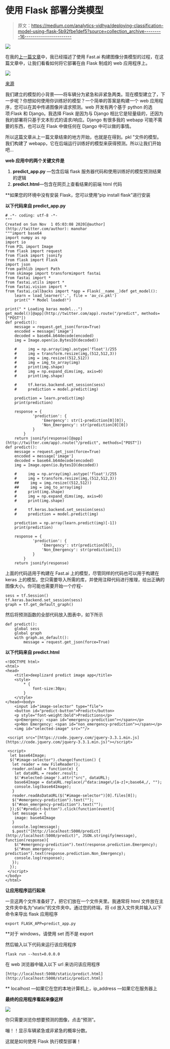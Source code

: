 # 使用 Flask 部署分类模型

> 原文：<https://medium.com/analytics-vidhya/deploying-classification-model-using-flask-5b92fbe1def5?source=collection_archive---------16----------------------->

![](img/9fa03da1ee1057f95b9f519b43e079a4.png)

在我的[上一篇文章](/analytics-vidhya/image-classification-using-fast-ai-a67078f6954e)中，我已经描述了使用 Fast.ai 构建图像分类模型的过程，在这篇文章中，让我们看看如何将它部署在由 Flask 制成的 web 应用程序上。

![](img/502428fc692e05db13a4201a3d5fcf6e.png)

[来源](https://www.google.com/search?q=flask+logo+hd&tbm=isch&ved=2ahUKEwjpmIuDvobtAhVQoUsFHQ8zBj8Q2-cCegQIABAA&oq=flask+logo+hd&gs_lcp=CgNpbWcQAzIECCMQJ1CSFFiSFGDOF2gAcAB4AIABmwGIAZsBkgEDMC4xmAEAoAEBqgELZ3dzLXdpei1pbWfAAQE&sclient=img&ei=mCKyX-nsG9DCrtoPj-aY-AM&bih=694&biw=1517&rlz=1C1CHBD_enIN891IN892#imgrc=oNEF6tJFZ2ARHM)

我们建立的模型的小背景——将车辆分为紧急和非紧急两类。现在模型建立了，下一步呢？你想如何使用你训练好的模型？一个简单的答案是构建一个 web 应用程序，您可以在其中传递图像并请求预测。web 开发有两个基于 python 的选项:Flask 和 Django。我选择 Flask 是因为与 Django 相比它是轻量级的，还因为我的部署将只基于文本形式的请求/响应。Django 有很多我的 webapp 可能不需要的东西，也可以在 Flask 中做任何在 Django 中可以做的事情。

所以这篇文章从上一篇文章结束的地方开始，也就是在得到。pkl "文件的模型。我们构建了 webapp，它在后端运行训练好的模型来获得预测。所以让我们开始吧…

**web 应用中的两个关键文件是**

1.  **predict_app.py** —包含后端 flask 服务器代码和使用训练好的模型预测结果的逻辑
2.  **predict.html**—包含在网页上查看结果的前端 html 代码

**如果您的环境中没有安装 Flask，您可以使用“pip install flask”进行安装

**以下代码来自 predict_app.py**

```
# -*- coding: utf-8 -*-
"""
Created on Sun Nov  1 05:03:08 2020[@author](http://twitter.com/author): manohar
"""import base64
import numpy as np
import io
from PIL import Image
from flask import request
from flask import jsonify
from flask import Flask
import json
from pathlib import Path
from skimage import transformimport fastai
from fastai import *
from fastai.utils import *
from fastai.vision import *
from fastai.callbacks import *app = Flask(__name__)def get_model():
    learn = load_learner('.', file = 'av_cv.pkl')
    print(" * Model loaded!")

print(" * Loading keras model...")
get_model()[@app](http://twitter.com/app).route("/predict", methods=["POST"])
def predict():
    message = request.get_json(force=True)
    encoded = message['image']
    decoded = base64.b64decode(encoded)
    img = Image.open(io.BytesIO(decoded))

    #     img = np.array(img).astype('float')/255
    #     img = transform.resize(img,(512,512,3))
    #     img = img.resize((512,512))
    #     img = img_to_array(img)
    #     print(img.shape)
    #     img = np.expand_dims(img, axis=0)
    #     print(img.shape)

    #     tf.keras.backend.set_session(sess)
    #     prediction = model.predict(img)

    prediction = learn.predict(img)
    print(prediction)

    response = {
            'prediction': {
                'Emergency': str(1-prediction[0][0]),
                'Non_Emergency': str(prediction[0][0])
            }
        }
    return jsonify(response)[@app](http://twitter.com/app).route("/predict", methods=["POST"])
def predict():
    message = request.get_json(force=True)
    encoded = message['image']
    decoded = base64.b64decode(encoded)
    img = Image.open(io.BytesIO(decoded))

    #     img = np.array(img).astype('float')/255
    #     img = transform.resize(img,(512,512,3))
    ##     img = img.resize((512,512))
    ##     img = img_to_array(img)
    #     print(img.shape)
    #     img = np.expand_dims(img, axis=0)
    #     print(img.shape)

    #     tf.keras.backend.set_session(sess)
    #     prediction = model.predict(img)

    prediction = np.array(learn.predict(img)[-1])
    print(prediction)

    response = {
            'prediction': {
                'Emergency': str(prediction[0]),
                'Non_Emergency': str(prediction[1])
            }
        }
    return jsonify(response)
```

上面的代码适用于构建在 Fast.ai 上的模型，尽管同样的代码也可以用于构建在 keras 上的模型。您只需要导入所需的库，并使用注释代码进行推理，给出正确的图像大小。你可能也需要开始一个疗程-

```
sess = tf.Session()
tf.keras.backend.set_session(sess)
graph = tf.get_default_graph()
```

然后将预测函数的全部代码放入图表中，如下所示

```
def predict():
    global sess
    global graph
    with graph.as_default():
        message = request.get_json(force=True)
```

**以下代码来自 predict.html**

```
<!DOCTYPE html>
<html>
<head>
    <title>deeplizard predict image app</title>
    <style>
        * {
            font-size:30px;
        }
    </style>
</head><body>    
    <input id="image-selector" type="file">    
    <button id="predict-button">Predict</button>
    <p style="font-weight:bold">Predictions</p>    
    <p>Emergency: <span id="emergency-prediction"></span></p>
    <p>Non Emergency: <span id="non_emergency-prediction"></span></p>
    <img id="selected-image" src=""/>

 <script src="[https://code.jquery.com/jquery-3.3.1.min.js](https://code.jquery.com/jquery-3.3.1.min.js)"></script>

 <script>
  let base64Image;
  $("#image-selector").change(function() {
   let reader = new FileReader();
   reader.onload = function(e) {
    let dataURL = reader.result;
    $('#selected-image').attr("src", dataURL);
    base64Image = dataURL.replace(/^data:image\/[a-z]+;base64,/, "");
    console.log(base64Image);
   }
   reader.readAsDataURL($("#image-selector")[0].files[0]);
   $("#emergency-prediction").text("");
   $("#non_emergency-prediction").text("");
  });$("#predict-button").click(function(event){
   let message = {
    image: base64Image
   }
   console.log(message);
   $.post("[http://localhost:5000/predict](http://localhost:5000/predict)", JSON.stringify(message), function(response){
    $("#emergency-prediction").text(response.prediction.Emergency);
    $("#non_emergency-prediction").text(response.prediction.Non_Emergency);
    console.log(response);
   });
  });       
 </script>
</body>
</html>
```

**让应用程序运行起来**

一旦这两个文件准备好了，把它们放在一个文件夹里。我通常将 html 文件放在主文件夹中名为“static”的文件夹中。通过您的终端，将 cd 放入文件夹并输入以下命令来导出 flask 应用程序

```
export FLASK_APP=predict_app.py
```

**对于 windows，请使用 set 而不是 export

然后输入以下代码来运行该应用程序

```
flask run --host=0.0.0.0
```

在 web 浏览器中输入以下 url 来访问该应用程序

```
[http://localhost:5000/static/predict.html](http://localhost:5000/static/predict.html)
```

** localhost —如果它在您的本地计算机上，ip_address —如果它在服务器上

**最终的应用程序看起来像这样**

![](img/6435186b9e95ef1efc6b2694a5e814e2.png)

你只需要浏览你想要预测的图像，点击“预测”。

嘣！！显示车辆紧急或非紧急的概率分数。

这就是如何使用 Flask 执行模型部署！